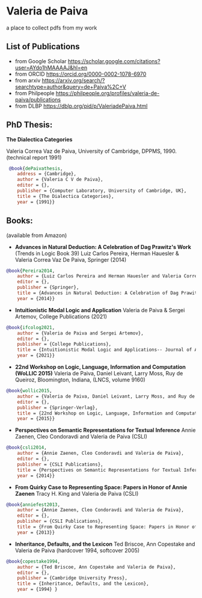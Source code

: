 # Valeria de Paiva

a place to collect pdfs from my work

## List of Publications 

* from Google Scholar https://scholar.google.com/citations?user=AYdo1hMAAAAJ&hl=en
* from ORCID https://orcid.org/0000-0002-1078-6970
* from arxiv https://arxiv.org/search/?searchtype=author&query=de+Paiva%2C+V
* from Philpeople https://philpeople.org/profiles/valeria-de-paiva/publications
* from DLBP https://dblp.org/pid/p/ValeriadePaiva.html

## PhD Thesis: 
**The Dialectica Categories**

Valeria Correa Vaz de Paiva, 
University of Cambridge, DPPMS, 1990. (technical report 1991)

``` Bibtex
 @book{dePaivathesis,
	address = {Cambridge},
	author = {Valeria C V de Paiva},
	editor = {},
	publisher = {Computer Laboratory, University of Cambridge, UK},
	title = {The Dialectica Categories},
	year = {1991}}
```
## Books:

(available from Amazon)

*  **Advances in Natural Deduction: A Celebration of Dag Prawitz's Work** (Trends in Logic Book 39)
Luiz Carlos Pereira, Herman Hauesler & Valeria Correa Vaz De Paiva,
Springer (2014)

``` Bibtex
@book{Pereira2014,
	author = {Luiz Carlos Pereira and Herman Hauesler and Valeria Correa Vaz De Paiva},
	editor = {},
	publisher = {Springer},
	title = {Advances in Natural Deduction: A Celebration of Dag Prawitz's Work (Trends in Logic Book 39)},
	year = {2014}}
```

* **Intuitionistic Modal Logic and Application**
Valeria de Paiva & Sergei Artemov,
College Publications (2021)

``` Bibtex
@book{ifcolog2021,
	author = {Valeria de Paiva and Sergei Artemov},
	editor = {},
	publisher = {College Publications},
	title = {Intuitionistic Modal Logic and Applications-- Journal of Applied Logics, IfCoLog Journal},
	year = {2021}}
```

* **22nd Workshop on Logic, Language, Information and Computation (WoLLIC 2015)**
Valeria de Paiva, Daniel Leivant, Larry Moss, Ruy de Queiroz,  Bloomington, Indiana, (LNCS, volume 9160) 

``` Bibtex
@book{wollic2015,
	author = {Valeria de Paiva, Daniel Leivant, Larry Moss, and Ruy de Queiroz},
	editor = {},
	publisher = {Springer-Verlag},
	title = {22nd Workshop on Logic, Language, Information and Computation (WoLLIC 2015)},
	year = {2015}}
```

* **Perspectives on Semantic Representations for Textual Inference**
Annie Zaenen, Cleo Condoravdi and Valeria de Paiva (CSLI) 

``` Bibtex
@book{csli2014,
	author = {Annie Zaenen, Cleo Condoravdi and Valeria de Paiva},
	editor = {},
	publisher = {CSLI Publications},
	title = {Perspectives on Semantic Representations for Textual Inference},
	year = {2014}}
```

* **From Quirky Case to Representing Space: Papers in Honor of Annie Zaenen**
Tracy H. King and Valeria de Paiva (CSLI) 

``` Bibtex
@book{anniefest2013,
	author = {Annie Zaenen, Cleo Condoravdi and Valeria de Paiva},
	editor = {},
	publisher = {CSLI Publications},
	title = {From Quirky Case to Representing Space: Papers in Honor of Annie Zaenene},
	year = {2013}}
```

* **Inheritance, Defaults, and the Lexicon**
Ted Briscoe, Ann Copestake and Valeria de Paiva (hardcover 1994, softcover 2005)

``` Bibtex
@book{copestake1994,
	author = {Ted Briscoe, Ann Copestake and Valeria de Paiva},
	editor = {},
	publisher = {Cambridge University Press},
	title = {Inheritance, Defaults, and the Lexicon},
	year = {1994} }
```
